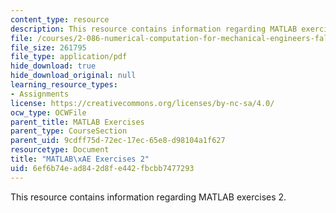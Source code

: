 ```yaml
---
content_type: resource
description: This resource contains information regarding MATLAB exercises 2.
file: /courses/2-086-numerical-computation-for-mechanical-engineers-fall-2012/6ef6b74ead842d8fe442fbcbb7477293_MIT2_086F12_matlab_ex2.pdf
file_size: 261795
file_type: application/pdf
hide_download: true
hide_download_original: null
learning_resource_types:
- Assignments
license: https://creativecommons.org/licenses/by-nc-sa/4.0/
ocw_type: OCWFile
parent_title: MATLAB Exercises
parent_type: CourseSection
parent_uid: 9cdff75d-72ec-17ec-65e8-d98104a1f627
resourcetype: Document
title: "MATLAB\xAE Exercises 2"
uid: 6ef6b74e-ad84-2d8f-e442-fbcbb7477293
---
```

This resource contains information regarding MATLAB exercises 2.